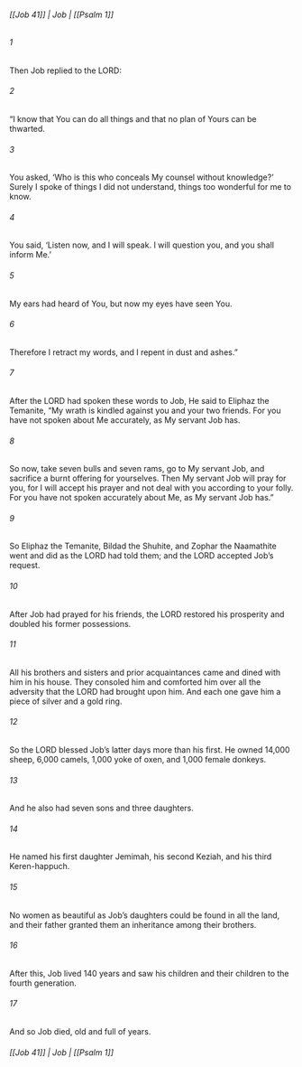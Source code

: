 ###### [[Job 41]] | Job | [[Psalm 1]]

###### 1
Then Job replied to the LORD:
###### 2
“I know that You can do all things and that no plan of Yours can be thwarted.
###### 3
You asked, ‘Who is this who conceals My counsel without knowledge?’ Surely I spoke of things I did not understand, things too wonderful for me to know.
###### 4
You said, ‘Listen now, and I will speak. I will question you, and you shall inform Me.’
###### 5
My ears had heard of You, but now my eyes have seen You.
###### 6
Therefore I retract my words, and I repent in dust and ashes.”
###### 7
After the LORD had spoken these words to Job, He said to Eliphaz the Temanite, “My wrath is kindled against you and your two friends. For you have not spoken about Me accurately, as My servant Job has.
###### 8
So now, take seven bulls and seven rams, go to My servant Job, and sacrifice a burnt offering for yourselves. Then My servant Job will pray for you, for I will accept his prayer and not deal with you according to your folly. For you have not spoken accurately about Me, as My servant Job has.”
###### 9
So Eliphaz the Temanite, Bildad the Shuhite, and Zophar the Naamathite went and did as the LORD had told them; and the LORD accepted Job’s request.
###### 10
After Job had prayed for his friends, the LORD restored his prosperity and doubled his former possessions.
###### 11
All his brothers and sisters and prior acquaintances came and dined with him in his house. They consoled him and comforted him over all the adversity that the LORD had brought upon him. And each one gave him a piece of silver and a gold ring.
###### 12
So the LORD blessed Job’s latter days more than his first. He owned 14,000 sheep, 6,000 camels, 1,000 yoke of oxen, and 1,000 female donkeys.
###### 13
And he also had seven sons and three daughters.
###### 14
He named his first daughter Jemimah, his second Keziah, and his third Keren-happuch.
###### 15
No women as beautiful as Job’s daughters could be found in all the land, and their father granted them an inheritance among their brothers.
###### 16
After this, Job lived 140 years and saw his children and their children to the fourth generation.
###### 17
And so Job died, old and full of years.

###### [[Job 41]] | Job | [[Psalm 1]]
